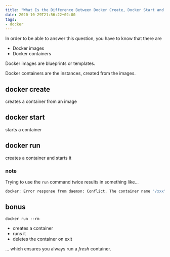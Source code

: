 ```yaml
---
title: "What Is the Difference Between Docker Create, Docker Start and Docker Run"
date: 2020-10-29T21:56:22+02:00
tags:
- docker
---
```


In order to be able to answer this question,
you have to know that there are
- Docker images
- Docker containers

Docker images are blueprints or templates.

Docker containers are the instances,
created from the images.

## docker create

creates a container from an image

## docker start

starts a container

## docker run

creates a container and starts it

### note

Trying to use the `run` command twice results in something like...

```bash
docker: Error response from daemon: Conflict. The container name "/xxx" is already in use
```

## bonus

`docker run --rm`
- creates a container
- runs it
- deletes the container on exit

... which ensures you always run a *fresh* container.
